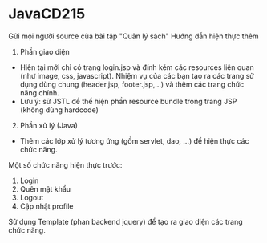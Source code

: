 # JavaCD215
Gửi mọi người source của bài tập "Quản lý sách"
Hướng dẫn hiện thực thêm
1. Phần giao diện
- Hiện tại mới chỉ có trang login.jsp và đính kém các resources liên quan (như image, css, javascript). Nhiệm vụ của các bạn tạo ra các trang sử dụng dùng chung (header.jsp, footer.jsp,...) và thêm các trang chức năng chính.
- Lưu ý: sử JSTL để thể hiện phần resource bundle trong trang JSP (không dùng hardcode)
2. Phần xử lý (Java)
- Thêm các lớp xử lý tương ứng (gồm servlet, dao, ...) để hiện thực các chức năng.

Một số chức năng hiện thực trước:
1. Login
2. Quên mật khẩu
3. Logout
4. Cập nhật profile

Sử dụng Template (phan backend jquery) để tạo ra giao diện các trang chức năng.


